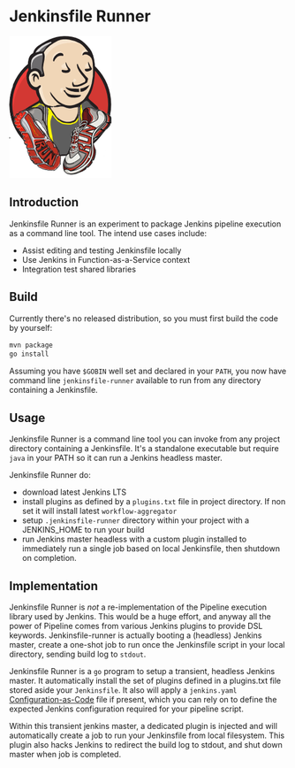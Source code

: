# Jenkinsfile Runner

![Logo](logo.png)

## Introduction

Jenkinsfile Runner is an experiment to package Jenkins pipeline execution as a command line tool. The intend use cases include:

- Assist editing and testing Jenkinsfile locally
- Use Jenkins in Function-as-a-Service context
- Integration test shared libraries


## Build

Currently there's no released distribution, so you must first build the code by yourself:

```sh
mvn package
go install 
```

Assuming you have `$GOBIN` well set and declared in your `PATH`, you now have command line `jenkinsfile-runner` 
available to run from any directory containing a Jenkinsfile.   


## Usage

Jenkinsfile Runner is a command line tool you can invoke from any project directory containing a Jenkinsfile. It's a standalone
executable but require `java` in your PATH so it can run a Jenkins headless master.

Jenkinsfile Runner do:

- download latest Jenkins LTS
- install plugins as defined by a `plugins.txt` file in project directory. If non set it will install latest `workflow-aggregator`
- setup `.jenkinsfile-runner` directory within your project with a JENKINS_HOME to run your build
- run Jenkins master headless with a custom plugin installed to immediately run a single job based on local Jenkinsfile, then shutdown on completion.


## Implementation

Jenkinsfile Runner is *not* a re-implementation of the Pipeline execution library used by Jenkins. This would be a huge effort, and
anyway all the power of Pipeline comes from various Jenkins plugins to provide DSL keywords. Jenkinsfile-runner is
actually booting a (headless) Jenkins master, create a one-shot job to run once the Jenkinsfile script in your local 
directory, sending build log to `stdout`. 

Jenkinsfile Runner is a `go` program to setup a transient, headless Jenkins master. It automatically install the set of
plugins defined in a plugins.txt file stored aside your `Jenkinsfile`. It also will apply a `jenkins.yaml` 
[Configuration-as-Code](https://github.com/jenkinsci/configuration-as-code-plugin) file if present, which you can rely 
on to define the expected Jenkins configuration required for your pipeline script.

Within this transient jenkins master, a dedicated plugin is injected and will automatically create a job to run your
Jenkinsfile from local filesystem. This plugin also hacks Jenkins to redirect the build log to stdout, and shut down 
master when job is completed. 

